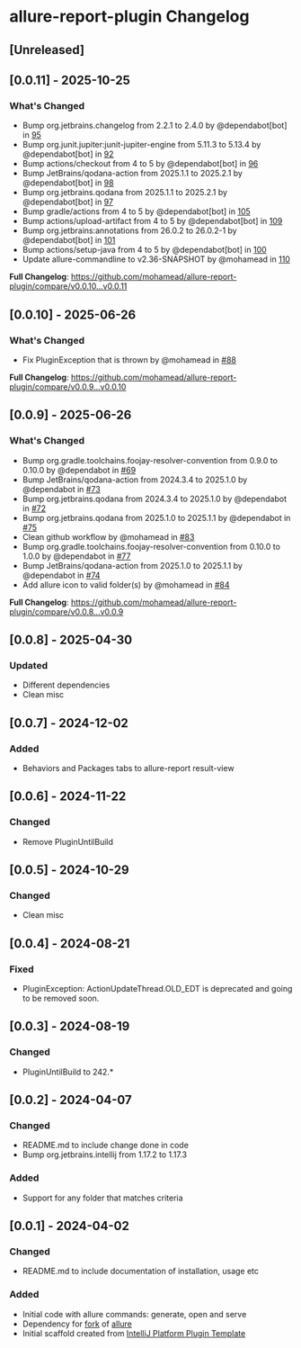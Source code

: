 <!-- Keep a Changelog guide -> https://keepachangelog.com -->

# allure-report-plugin Changelog

## [Unreleased]

## [0.0.11] - 2025-10-25
### What's Changed
* Bump org.jetbrains.changelog from 2.2.1 to 2.4.0 by @dependabot[bot] in [95](https://github.com/mohamead/allure-report-plugin/pull/95)
* Bump org.junit.jupiter:junit-jupiter-engine from 5.11.3 to 5.13.4 by @dependabot[bot] in [92](https://github.com/mohamead/allure-report-plugin/pull/92)
* Bump actions/checkout from 4 to 5 by @dependabot[bot] in [96](https://github.com/mohamead/allure-report-plugin/pull/96)
* Bump JetBrains/qodana-action from 2025.1.1 to 2025.2.1 by @dependabot[bot] in [98](https://github.com/mohamead/allure-report-plugin/pull/98)
* Bump org.jetbrains.qodana from 2025.1.1 to 2025.2.1 by @dependabot[bot] in [97](https://github.com/mohamead/allure-report-plugin/pull/97)
* Bump gradle/actions from 4 to 5 by @dependabot[bot] in [105](https://github.com/mohamead/allure-report-plugin/pull/105)
* Bump actions/upload-artifact from 4 to 5 by @dependabot[bot] in [109](https://github.com/mohamead/allure-report-plugin/pull/109)
* Bump org.jetbrains:annotations from 26.0.2 to 26.0.2-1 by @dependabot[bot] in [101](https://github.com/mohamead/allure-report-plugin/pull/101)
* Bump actions/setup-java from 4 to 5 by @dependabot[bot] in [100](https://github.com/mohamead/allure-report-plugin/pull/100)
* Update allure-commandline to v2.36-SNAPSHOT by @mohamead in [110](https://github.com/mohamead/allure-report-plugin/pull/110)

**Full Changelog**: https://github.com/mohamead/allure-report-plugin/compare/v0.0.10...v0.0.11

## [0.0.10] - 2025-06-26
### What's Changed
* Fix PluginException that is thrown by @mohamead in [#88](https://github.com/mohamead/allure-report-plugin/pull/88)

**Full Changelog**: https://github.com/mohamead/allure-report-plugin/compare/v0.0.9...v0.0.10

## [0.0.9] - 2025-06-26
### What's Changed
* Bump org.gradle.toolchains.foojay-resolver-convention from 0.9.0 to 0.10.0 by @dependabot in [#69](https://github.com/mohamead/allure-report-plugin/pull/69)
* Bump JetBrains/qodana-action from 2024.3.4 to 2025.1.0 by @dependabot in [#73](https://github.com/mohamead/allure-report-plugin/pull/73)
* Bump org.jetbrains.qodana from 2024.3.4 to 2025.1.0 by @dependabot in [#72](https://github.com/mohamead/allure-report-plugin/pull/72)
* Bump org.jetbrains.qodana from 2025.1.0 to 2025.1.1 by @dependabot in [#75](https://github.com/mohamead/allure-report-plugin/pull/75)
* Clean github workflow by @mohamead in [#83](https://github.com/mohamead/allure-report-plugin/pull/83)
* Bump org.gradle.toolchains.foojay-resolver-convention from 0.10.0 to 1.0.0 by @dependabot in [#77](https://github.com/mohamead/allure-report-plugin/pull/77)
* Bump JetBrains/qodana-action from 2025.1.0 to 2025.1.1 by @dependabot in [#74](https://github.com/mohamead/allure-report-plugin/pull/74)
* Add allure icon to valid folder(s) by @mohamead in [#84](https://github.com/mohamead/allure-report-plugin/pull/84)

**Full Changelog**: https://github.com/mohamead/allure-report-plugin/compare/v0.0.8...v0.0.9

## [0.0.8] - 2025-04-30
### Updated
- Different dependencies
- Clean misc

## [0.0.7] - 2024-12-02
### Added
- Behaviors and Packages tabs to allure-report result-view 

## [0.0.6] - 2024-11-22 
### Changed
- Remove PluginUntilBuild

## [0.0.5] - 2024-10-29
### Changed
- Clean misc

## [0.0.4] - 2024-08-21
### Fixed
- PluginException: ActionUpdateThread.OLD_EDT is deprecated and going to be removed soon. 

## [0.0.3] - 2024-08-19
### Changed
- PluginUntilBuild to 242.*

## [0.0.2] - 2024-04-07
### Changed
- README.md to include change done in code
- Bump org.jetbrains.intellij from 1.17.2 to 1.17.3

### Added
- Support for any folder that matches criteria

## [0.0.1] - 2024-04-02
### Changed 
- README.md to include documentation of installation, usage etc

### Added
- Initial code with allure commands: generate, open and serve
- Dependency for [fork](https://github.com/mohamead/allure2) of [allure](https://github.com/allure-framework/allure2)
- Initial scaffold created from [IntelliJ Platform Plugin Template](https://github.com/JetBrains/intellij-platform-plugin-template)
